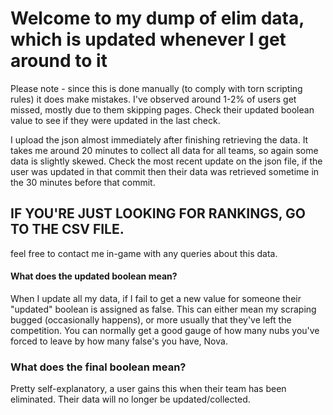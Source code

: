 # Welcome to my dump of elim data, which is updated whenever I get around to it

Please note - since this is done manually (to comply with torn scripting rules) it does make mistakes. I've observed around 1-2% of users get missed, mostly due to them skipping pages. Check their updated boolean value to see if they were updated in the last check.

I upload the json almost immediately after finishing retrieving the data. It takes me around 20 minutes to collect all data for all teams, so again some data is slightly skewed. Check the most recent update on the json file, if the user was updated in that commit then their data was retrieved sometime in the 30 minutes before that commit.

## IF YOU'RE JUST LOOKING FOR RANKINGS, GO TO THE CSV FILE.

feel free to contact me in-game with any queries about this data. 

#### What does the updated boolean mean?
When I update all my data, if I fail to get a new value for someone their "updated" boolean is assigned as false. This can either mean my scraping bugged (occasionally happens), or more usually that they've left the competition. You can normally get a good gauge of how many nubs you've forced to leave by how many false's you have, Nova.

### What does the final boolean mean?
Pretty self-explanatory, a user gains this when their team has been eliminated. Their data will no longer be updated/collected.
